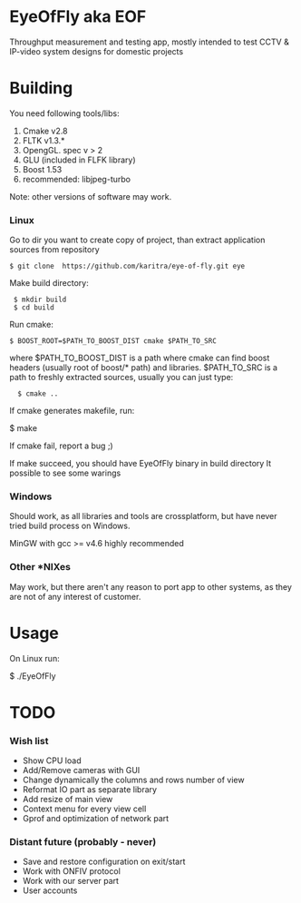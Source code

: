 
EyeOfFly aka EOF 
========

Throughput measurement and testing app, mostly intended to test CCTV & IP-video system designs 
for domestic projects

Building
========

You need following tools/libs:

1. Cmake v2.8
2. FLTK v1.3.*
3. OpengGL. spec v > 2
4. GLU (included in FLFK library)
5. Boost 1.53
6. recommended: libjpeg-turbo

Note: other versions of software may work.

### Linux

Go to dir you want to create copy of project, than
extract application sources from repository

	$ git clone  https://github.com/karitra/eye-of-fly.git eye

Make build directory:

	 $ mkdir build
	 $ cd build

Run cmake:

	$ BOOST_ROOT=$PATH_TO_BOOST_DIST cmake $PATH_TO_SRC

where $PATH_TO_BOOST_DIST is a path where cmake can find boost headers (usually root of boost/* path) and libraries. $PATH_TO_SRC is a path to freshly extracted sources, usually you can just type: 

	  $ cmake ..

If cmake generates makefile, run:

$ make

If cmake fail, report a bug ;)

If make succeed, you should have EyeOfFly binary in build directory
It possible to see some warings


### Windows

Should work, as all libraries and tools are crossplatform, but
have never tried build process on Windows. 

MinGW with gcc >= v4.6 highly recommended

### Other *NIXes

May work, but there aren't any reason to port app to other systems,
as they are not of any interest of customer.

Usage
=======

On Linux run:

   $ ./EyeOfFly <ip address of camera>

TODO
====

### Wish list

* Show CPU load
* Add/Remove cameras with GUI
* Change dynamically the columns and rows number of view
* Reformat IO part as separate library
* Add resize of main view
* Context menu for every view cell
* Gprof and optimization of network part

### Distant future (probably - never)

* Save and restore configuration on exit/start
* Work with ONFIV protocol
* Work with our server part
* User accounts

